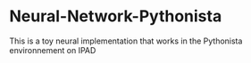 # Neural-Network-Pythonista
This is a toy neural implementation that works in the Pythonista environnement on IPAD
